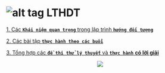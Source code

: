 
# ![alt tag](https://github.com/NguyenHuuNhan1912/NguyenHuuNhan1912/blob/main/java_93883.ico) **LTHDT**
                                     

[1. Các **`Khái niệm quan trọng`** trong lập trình **`hướng đối tượng`**](https://github.com/NguyenHuuNhan1912/LTHDT_CT176/tree/master/Ly_Thuyet)

[2. Các bài tập **`thực hành theo các buổi`**](https://github.com/NguyenHuuNhan1912/LTHDT_CT176/tree/master/Source_Code)

[3. Tổng hợp các **`đề thi thử lý thuyết`** và **`thực hành`** **có lời giải**](https://github.com/NguyenHuuNhan1912/LTHDT_CT176/tree/master/De_Thi_Thu)


<p align="center">
   <img src="https://miro.medium.com/max/1400/1*lhOax3cZATGZwEhG0uTYRA.gif">
</p>
